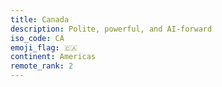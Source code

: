 ```yaml
---
title: Canada
description: Polite, powerful, and AI-forward
iso_code: CA
emoji_flag: 🇨🇦
continent: Americas
remote_rank: 2
---
```


